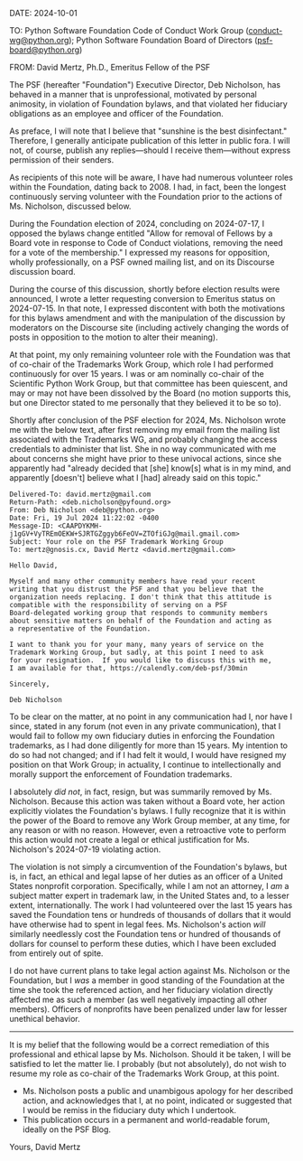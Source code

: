 DATE: 2024-10-01

TO:
Python Software Foundation Code of Conduct Work Group (conduct-wg@python.org);
Python Software Foundation Board of Directors (psf-board@python.org)

FROM:
David Mertz, Ph.D., Emeritus Fellow of the PSF

The PSF (hereafter "Foundation") Executive Director, Deb Nicholson, has
behaved in a manner that is unprofessional, motivated by personal animosity,
in violation of Foundation bylaws, and that violated her fiduciary obligations
as an employee and officer of the Foundation.

As preface, I will note that I believe that "sunshine is the best
disinfectant."  Therefore, I generally anticipate publication of this letter
in public fora.  I will not, of course, publish any replies—should I receive
them—without express permission of their senders.

As recipients of this note will be aware, I have had numerous volunteer roles
within the Foundation, dating back to 2008.  I had, in fact, been the longest
continuously serving volunteer with the Foundation prior to the actions
of Ms. Nicholson, discussed below.

During the Foundation election of 2024, concluding on 2024-07-17, I opposed
the bylaws change entitled "Allow for removal of Fellows by a Board vote in
response to Code of Conduct violations, removing the need for a vote of the
membership."  I expressed my reasons for opposition, wholly professionally, on
a PSF owned mailing list, and on its Discourse discussion board.

During the course of this discussion, shortly before election results were
announced, I wrote a letter requesting conversion to Emeritus status on
2024-07-15. In that note, I expressed discontent with both the motivations for
this bylaws amendment and with the manipulation of the discussion by moderators
on the Discourse site (including actively changing the words of posts in
opposition to the motion to alter their meaning).

At that point, my only remaining volunteer role with the Foundation was that
of co-chair of the Trademarks Work Group, which role I had performed
continuously for over 15 years.  I was or am nominally co-chair of the
Scientific Python Work Group, but that committee has been quiescent, and may
or may not have been dissolved by the Board (no motion supports this, but one
Director stated to me personally that they believed it to be so to).

Shortly after conclusion of the PSF election for 2024, Ms. Nicholson wrote me
with the below text, after first removing my email from the mailing list
associated with the Trademarks WG, and probably changing the access
credentials to administer that list.  She in no way communicated with me about
concerns she might have prior to these univocal actions, since she apparently
had "already decided that [she] know[s] what is in my mind, and apparently
[doesn't] believe what I [had] already said on this topic."

    Delivered-To: david.mertz@gmail.com
    Return-Path: <deb.nicholson@pyfound.org>
    From: Deb Nicholson <deb@python.org>
    Date: Fri, 19 Jul 2024 11:22:02 -0400
    Message-ID: <CAAPDYKMH-j1gGV+VyTREmOEKW+SJRTGZggyb6FeOV=ZTOfiGJg@mail.gmail.com>
    Subject: Your role on the PSF Trademark Working Group
    To: mertz@gnosis.cx, David Mertz <david.mertz@gmail.com>

    Hello David,

    Myself and many other community members have read your recent
    writing that you distrust the PSF and that you believe that the
    organization needs replacing. I don't think that this attitude is
    compatible with the responsibility of serving on a PSF
    Board-delegated working group that responds to community members
    about sensitive matters on behalf of the Foundation and acting as
    a representative of the Foundation.

    I want to thank you for your many, many years of service on the
    Trademark Working Group, but sadly, at this point I need to ask
    for your resignation.  If you would like to discuss this with me,
    I am available for that, https://calendly.com/deb-psf/30min

    Sincerely,

    Deb Nicholson

To be clear on the matter, at no point in any communication had I, nor have I
since, stated in any forum (not even in any private communication), that I
would fail to follow my own fiduciary duties in enforcing the Foundation
trademarks, as I had done diligently for more than 15 years.  My intention to
do so had not changed; and if I had felt it would, I would have resigned my
position on that Work Group; in actuality, I continue to intellectionally and
morally support the enforcement of Foundation trademarks.

I absolutely *did not*, in fact, resign, but was summarily removed by Ms.
Nicholson.  Because this action was taken without a Board vote, her action
explicitly violates the Foundation's bylaws.  I fully recognize that it is
within the power of the Board to remove any Work Group member, at any time,
for any reason or with no reason. However, even a retroactive vote to perform
this action would not create a legal or ethical justification for Ms.
Nicholson's 2024-07-19 violating action.

The violation is not simply a circumvention of the Foundation's bylaws, but
is, in fact, an ethical and legal lapse of her duties as an officer of a
United States nonprofit corporation.  Specifically, while I am not an
attorney, I *am* a subject matter expert in trademark law, in the United
States and, to a lesser extent, internationally.  The work I had volunteered
over the last 15 years has saved the Foundation tens or hundreds of thousands
of dollars that it would have otherwise had to spent in legal fees.  Ms.
Nicholson's action *will* similarly needlessly cost the Foundation tens or
hundred of thousands of dollars for counsel to perform these duties, which I
have been excluded from entirely out of spite.

I do not have current plans to take legal action against Ms. Nicholson or the
Foundation, but I *was* a member in good standing of the Foundation at the
time she took the referenced action, and her fiduciary violation directly
affected me as such a member (as well negatively impacting all other members).
Officers of nonprofits have been penalized under law for lesser unethical
behavior.

---

It is my belief that the following would be a correct remediation of this
professional and ethical lapse by Ms. Nicholson.  Should it be taken, I will
be satisfied to let the matter lie. I probably (but not absolutely), do not
wish to resume my role as co-chair of the Trademarks Work Group, at this
point.

  - Ms. Nicholson posts a public and unambigous apology for her described
    action, and acknowledges that I, at no point, indicated or suggested
    that I would be remiss in the fiduciary duty which I undertook.
  - This publication occurs in a permanent and world-readable forum, ideally
    on the PSF Blog.

Yours, David Mertz
